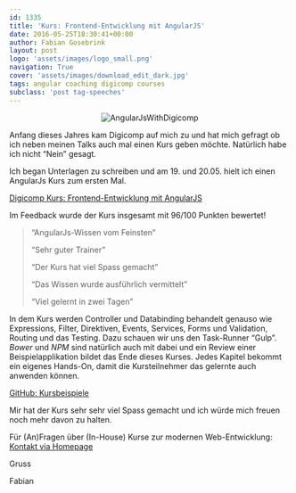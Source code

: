```yaml
---
id: 1335
title: 'Kurs: Frontend-Entwicklung mit AngularJS'
date: 2016-05-25T18:30:41+00:00
author: Fabian Gosebrink
layout: post
logo: 'assets/images/logo_small.png'
navigation: True
cover: 'assets/images/download_edit_dark.jpg'
tags: angular coaching digicomp courses
subclass: 'post tag-speeches'
---
```


<center>
  <img src="{{site.baseurl}}assets/images/Angular_With_Digicomp.png" alt="AngularJsWithDigicomp" title="AngularJsWithDigicomp" />
</center>

Anfang dieses Jahres kam Digicomp auf mich zu und hat mich gefragt ob ich neben meinen Talks auch mal einen Kurs geben möchte. Natürlich habe ich nicht &#8220;Nein&#8221; gesagt.

Ich began Unterlagen zu schreiben und am 19. und 20.05. hielt ich einen AngularJs Kurs zum ersten Mal.

[Digicomp Kurs: Frontend-Entwicklung mit AngularJS](https://www.digicomp.ch/weiterbildung/softwareentwicklungs-trainings/web-und-mobile-app-entwicklung/webentwicklung/frontend-entwicklung-mit-angularjs)

Im Feedback wurde der Kurs insgesamt mit 96/100 Punkten bewertet!

> &#8220;AngularJs-Wissen vom Feinsten&#8221;
> 
> &#8220;Sehr guter Trainer&#8221;
> 
> &#8220;Der Kurs hat viel Spass gemacht&#8221;
> 
> &#8220;Das Wissen wurde ausführlich vermittelt&#8221;
> 
> &#8220;Viel gelernt in zwei Tagen&#8221; 

In dem Kurs werden Controller und Databinding behandelt genauso wie Expressions, Filter, Direktiven, Events, Services, Forms und Validation, Routing und das Testing. Dazu schauen wir uns den Task-Runner &#8220;Gulp&#8221;. _Bower_ und _NPM_ sind natürlich auch mit dabei und ein Review einer Beispielapplikation bildet das Ende dieses Kurses. Jedes Kapitel bekommt ein eigenes Hands-On, damit die Kursteilnehmer das gelernte auch anwenden können.

[GitHub: Kursbeispiele](https://github.com/FabianGosebrink/Angular1-And-Angular2-Tutorials-With-Demo-App)

Mir hat der Kurs sehr sehr viel Spass gemacht und ich würde mich freuen noch mehr davon zu halten.

Für (An)Fragen über (In-House) Kurse zur modernen Web-Entwicklung: [Kontakt via Homepage](http://fabian-gosebrink.com/)

Gruss

Fabian
